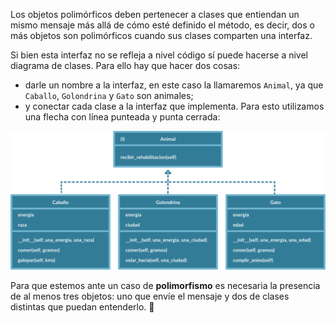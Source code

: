 Los objetos polimórficos deben pertenecer a clases que entiendan un mismo mensaje más allá de cómo esté definido el método, es decir, dos o más objetos son polimórficos cuando sus clases comparten una interfaz. 

Si bien esta interfaz no se refleja a nivel código sí puede hacerse a nivel diagrama de clases. Para ello hay que hacer dos cosas:

* darle un nombre a la interfaz, en este caso la llamaremos `Animal`, ya que `Caballo`, `Golondrina` y `Gato` son animales;
* y conectar cada clase a la interfaz que implementa. Para esto utilizamos una flecha con línea punteada y punta cerrada:

<img src="https://raw.githubusercontent.com/MumukiProject/mumuki-guia-python3-polimorfismo-python-v-2021/master/assets/clases_3_1647958873199.6%20(4).svg" alt="clases_3_1647958873199.6 (4).svg" width="800px" height="auto">


Para que estemos ante un caso de **polimorfismo** es necesaria la presencia de al menos tres objetos: uno que envíe el mensaje y dos de clases distintas que puedan entenderlo. :exploding_head: